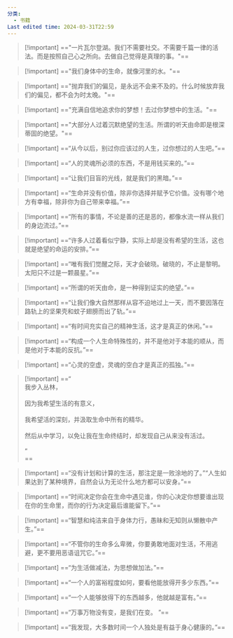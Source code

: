 ```yaml
---
分类:
  - 书籍
Last edited time: 2024-03-31T22:59
---
```

> [!important] =="一片瓦尔登湖。我们不需要社交。不需要千篇一律的活法。而是按照自己心之所向。去做自己觉得是真理的事。"==

> [!important] =="我们身体中的生命，就像河里的水。"==

> [!important] =="抛弃我们的偏见，是永远不会来不及的。什么时候放弃我们的偏见，都不会为时太晚。"==

> [!important] =="充满自信地追求你的梦想！去过你梦想中的生活。"==

> [!important] =="大部分人过着沉默绝望的生活。所谓的听天由命即是根深蒂固的绝望。"==

> [!important] ==“从今以后，别过你应该过的人生，过你想过的人生吧。”==

> [!important] ==“人的灵魂所必须的东西，不是用钱买来的。”==

> [!important] ==“让我们目盲的光线，就是我们的黑暗。”==

> [!important] ==“生命并没有价值，除非你选择并赋予它价值。没有哪个地方有幸福，除非你为自己带来幸福。”==

> [!important] ==“所有的事情，不论是善的还是恶的，都像水流一样从我们的身边流过。”==

> [!important] ==“许多人过着看似宁静，实际上却是没有希望的生活，这也就是绝望的命运的安排。”==

> [!important] ==“唯有我们觉醒之际，天才会破晓。破晓的，不止是黎明。太阳只不过是一颗晨星。”==

> [!important] ==“所谓的听天由命，是一种得到证实的绝望。”==

> [!important] ==“让我们像大自然那样从容不迫地过上一天，而不要因落在路轨上的坚果壳和蚊子翅膀而出了轨。”==

> [!important] ==“有时间充实自己的精神生活，这才是真正的休闲。”==

> [!important] ==“构成一个人生命特殊性的，并不是他对于本能的顺从，而是他对于本能的反抗。”==

> [!important] ==“心灵的空虚，灵魂的空白才是真正的孤独。”==

> [!important] ==“<br>我步入丛林，<br><br>因为我希望生活的有意义，<br><br>我希望活的深刻，并汲取生命中所有的精华。<br><br>然后从中学习，以免让我在生命终结时，却发现自己从来没有活过。<br><br>”<br>==

> [!important] ==“没有计划和计算的生活，那注定是一败涂地的了。”“人生如果达到了某种境界，自然会认为无论什么地方都可以安身。”==

> [!important] ==“时间决定你会在生命中遇见谁，你的心决定你想要谁出现在你的生命里，而你的行为决定最后谁能留下。”==

> [!important] ==“智慧和纯洁来自于身体力行，愚昧和无知则从懒散中产生。”==

> [!important] ==“不管你的生命多么卑微，你要勇敢地面对生活，不用逃避，更不要用恶语诅咒它。”==

> [!important] ==“为生活做减法，为思想做加法。”==

> [!important] ==“一个人的富裕程度如何，要看他能放得开多少东西。”==

> [!important] ==“一个人能够放得下的东西越多，他就越是富有。”==

> [!important] ==“万事万物没有变，是我们在变。 ”==

> [!important] ==“我发现，大多数时间一个人独处是有益于身心健康的。”==